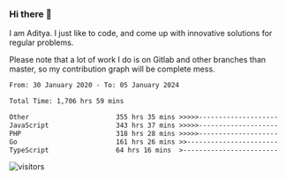 ### Hi there 👋

I am Aditya. I just like to code, and come up with innovative solutions for regular problems.

Please note that a lot of work I do is on Gitlab and other branches than master, so my contribution graph will be complete mess.

<!--START_SECTION:waka-->

```txt
From: 30 January 2020 - To: 05 January 2024

Total Time: 1,706 hrs 59 mins

Other                      355 hrs 35 mins >>>>>--------------------   20.83 %
JavaScript                 343 hrs 37 mins >>>>>--------------------   20.13 %
PHP                        318 hrs 28 mins >>>>>--------------------   18.66 %
Go                         161 hrs 26 mins >>-----------------------   09.46 %
TypeScript                 64 hrs 16 mins  >------------------------   03.77 %
```

<!--END_SECTION:waka-->

![visitors](https://visitor-badge.glitch.me/badge?page_id=BrainBuzzer.visitor-badge&left_color=green&right_color=red)

